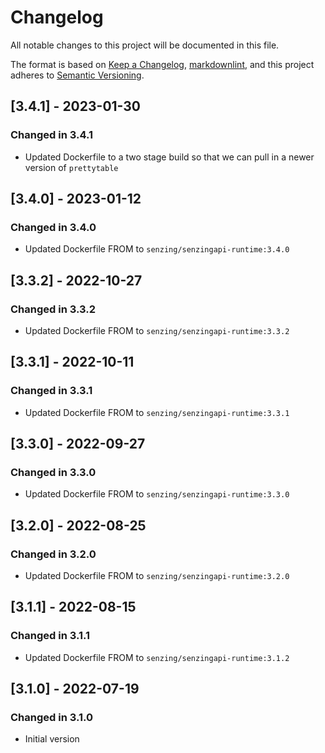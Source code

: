 # Changelog

All notable changes to this project will be documented in this file.

The format is based on [Keep a Changelog](https://keepachangelog.com/en/1.0.0/),
[markdownlint](https://dlaa.me/markdownlint/),
and this project adheres to [Semantic Versioning](https://semver.org/spec/v2.0.0.html).

## [3.4.1] - 2023-01-30

### Changed in 3.4.1

 - Updated Dockerfile to a two stage build so that we can pull in a newer version of `prettytable`

## [3.4.0] - 2023-01-12

### Changed in 3.4.0

 - Updated Dockerfile FROM to `senzing/senzingapi-runtime:3.4.0`

## [3.3.2] - 2022-10-27

### Changed in 3.3.2

 - Updated Dockerfile FROM to `senzing/senzingapi-runtime:3.3.2`

## [3.3.1] - 2022-10-11

### Changed in 3.3.1

 - Updated Dockerfile FROM to `senzing/senzingapi-runtime:3.3.1`

## [3.3.0] - 2022-09-27

### Changed in 3.3.0

 - Updated Dockerfile FROM to `senzing/senzingapi-runtime:3.3.0`

## [3.2.0] - 2022-08-25

### Changed in 3.2.0

 - Updated Dockerfile FROM to `senzing/senzingapi-runtime:3.2.0`

## [3.1.1] - 2022-08-15

### Changed in 3.1.1

 - Updated Dockerfile FROM to `senzing/senzingapi-runtime:3.1.2`

## [3.1.0] - 2022-07-19

### Changed in 3.1.0

- Initial version
